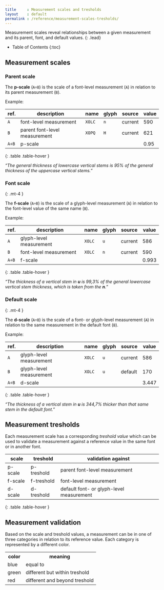 ```yaml
---
title     : Measurement scales and tresholds
layout    : default
permalink : /reference/measurement-scales-tresholds/
---
```


Measurement scales reveal relationships between a given measurement and its parent, font, and default values.
{: .lead}

* Table of Contents
{:toc}


Measurement scales
------------------

### Parent scale

The **p-scale** (`A÷B`) is the scale of a font-level measurement (`A`) in relation to its parent measurement (`B`).

Example:

| ref.    | description                   | name   | glyph | source  | value |
|---------|-------------------------------|--------|-------|---------|-------|
| `A`     | font-level measurement        | `XOLC` | `n`   | current | 590   |
| `B`     | parent font-level measurement | `XOPQ` | `H`   | current | 621   |
| `A÷B`   | p-scale                       |        |       |         | 0.95  |
{: .table .table-hover }

*“The general thickness of lowercase vertical stems is 95% of the general thickness of the uppercase vertical stems.”*

### Font scale
{: .mt-4 }

The **f-scale** (`A÷B`) is the scale of a glyph-level measurement (`A`) in relation to the font-level value of the same name (`B`).

Example:

| ref.    | description             | name   | glyph | source  | value |
|---------|-------------------------|--------|-------|---------|-------|
| `A`     | glyph-level measurement | `XOLC` | `u`   | current | 586   |
| `B`     | font-level measurement  | `XOLC` | `n`   | current | 590   |
| `A÷B`   | f-scale                 |        |       |         | 0.993 |
{: .table .table-hover }

*“The thickness of a vertical stem in **u** is 99,3% of the general lowercase vertical stem thickness, which is taken from the **n**.”*

### Default scale
{: .mt-4 }

The **d-scale** (`A÷B`) is the scale of a font- or glyph-level measurement (`A`) in relation to the same measurement in the default font (`B`).

Example:

| ref.    | description             | name   | glyph | source  | value |
|---------|-------------------------|--------|-------|---------|-------|
| `A`     | glyph-level measurement | `XOLC` | `u`   | current | 586   |
| `B`     | glyph-level measurement | `XOLC` | `u`   | default | 170   |
| `A÷B`   | d-scale                 |        |       |         | 3.447 |
{: .table .table-hover }

*“The thickness of a vertical stem in **u** is 344,7% thicker than that same stem in the default font.”*


Measurement tresholds
---------------------

Each measurement scale has a corresponding *treshold value* which can be used to validate a measurement against a reference value in the same font or in another font.

| scale   | treshold   | validation against                           |
|---------|------------|----------------------------------------------|
| p-scale | p-treshold | parent font-level measurement                |
| f-scale | f-treshold | font-level measurement                       |
| d-scale | d-treshold | default font- or glyph-level measurement     |
{: .table .table-hover }


Measurement validation
----------------------

Based on the scale and treshold values, a measurement can be in one of three categories in relation to its reference value. Each category is represented by a different color.

<table class='table table-hover'>
  <tr>
    <th>color</th>
    <th>meaning</th>
  </tr>
  <tr>
    <td class='blue'>blue</td>
    <td>equal to</td>
  </tr>
  <tr>
    <td class='green'>green</td>
    <td>different but within treshold</td>
  </tr>
  <tr>
    <td class='red'>red</td>
    <td>different and beyond treshold</td>
  </tr>
</table>
